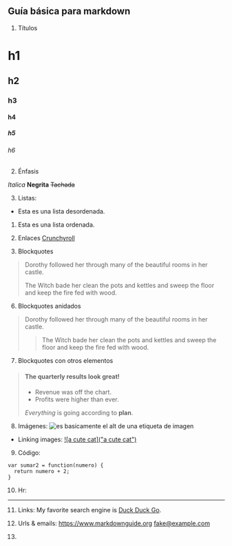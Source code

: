 ﻿## Guía básica para markdown

1. Títulos
# h1
## h2
### h3
#### h4
##### h5
###### h6

2. Énfasis

*Italica*
**Negrita**
~~Tachada~~

3. Listas:
- Esta es una lista desordenada.
1. Esta es una lista ordenada.

4. Enlaces
[Crunchyroll](https://www.crunchyroll.com/)

5. Blockquotes
> Dorothy followed her through many of the beautiful rooms in her castle.
>
> The Witch bade her clean the pots and kettles and sweep the floor and keep the fire fed with wood.

6. Blockquotes anidados
> Dorothy followed her through many of the beautiful rooms in her castle.
>
>> The Witch bade her clean the pots and kettles and sweep the floor and keep the fire fed with wood.

7. Blockquotes con otros elementos
> #### The quarterly results look great!
>
> - Revenue was off the chart.
> - Profits were higher than ever.
>
>  *Everything* is going according to **plan**.

8. Imágenes:
 ![es basicamente el alt de una etiqueta de imagen](/larutadelaimagen)

- Linking images:
[![a cute cat]("a cute cat")](http://placekitten.com/200/300)

9. Código:
```
var sumar2 = function(numero) {
  return numero + 2;
}
```
10. Hr:

---

11. Links:
My favorite search engine is [Duck Duck Go](https://duckduckgo.com "The best search engine for privacy").

12. Urls & emails:
<https://www.markdownguide.org>
<fake@example.com>

13. 

